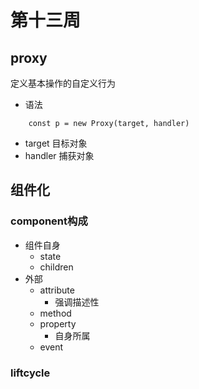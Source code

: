 # 第十三周
## proxy
定义基本操作的自定义行为
+ 语法
```
    const p = new Proxy(target, handler)
```
+ target
目标对象
+ handler
捕获对象
## 组件化
### component构成
+ 组件自身
    * state
    * children
+ 外部
    * attribute
        - 强调描述性
    * method
    * property
        - 自身所属
    * event
### liftcycle